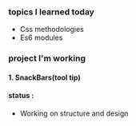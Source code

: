 ### topics I learned today 
- Css methodologies    
- Es6 modules


### project I'm working
 #### 1. SnackBars(tool tip)  
 #### status :
- Working on structure and design
 
     
